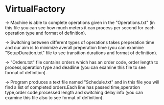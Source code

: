 # VirtualFactory
→ Machine is able to complete operations given in the "Operations.txt" (in this file you can see how much meters it can process per second for each operation type and format of definition).

→ Switching between different types of operations takes preperation time and our aim is to minimize averall preperation time (you can examine "SetupDuration.txt" file to see transition durations and format of definition).

→ "Orders.txt" file contains orders which has an order code, order length to process,operation type and deadline (you can examine this file to see format of definition).

→ Program produces a text file named "Schedule.txt" and in this file you will find a list of completed orders.Each line has passed time,operation type,order code,processed length and switching delay info (you can examine this file also to see format of definition).
